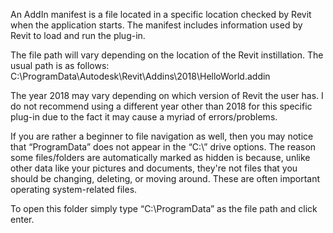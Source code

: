 
An AddIn manifest is a file located in a specific location checked by Revit when the application starts. The manifest includes information used by Revit to load and run the plug-in.

The file path will vary depending on the location of the Revit instillation. The usual path is as follows: 
C:\ProgramData\Autodesk\Revit\Addins\2018\HelloWorld.addin

The year 2018 may vary depending on which version of Revit the user has. I do not recommend using a different year other than 2018 for this specific plug-in due to the fact it may cause a myriad of errors/problems.

If you are rather a beginner to file navigation as well, then you may notice that “ProgramData” does not appear in the “C:\” drive options. The reason some files/folders are automatically marked as hidden is because, unlike other data like your pictures and documents, they're not files that you should be changing, deleting, or moving around. These are often important operating system-related files.

To open this folder simply type “C:\ProgramData” as the file path and click enter.
